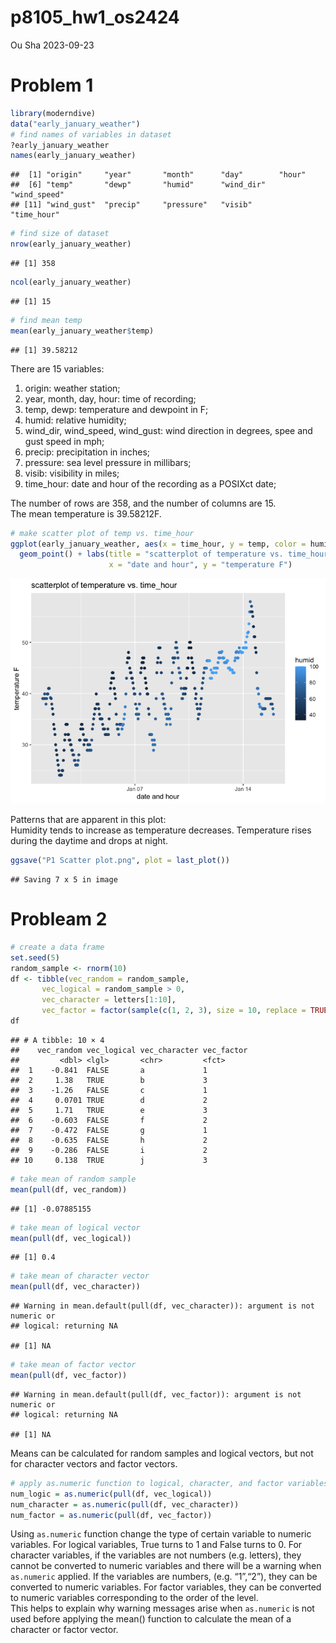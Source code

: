 p8105_hw1_os2424
================
Ou Sha
2023-09-23

# Problem 1

``` r
library(moderndive)
data("early_january_weather")
# find names of variables in dataset
?early_january_weather
names(early_january_weather)
```

    ##  [1] "origin"     "year"       "month"      "day"        "hour"      
    ##  [6] "temp"       "dewp"       "humid"      "wind_dir"   "wind_speed"
    ## [11] "wind_gust"  "precip"     "pressure"   "visib"      "time_hour"

``` r
# find size of dataset
nrow(early_january_weather)
```

    ## [1] 358

``` r
ncol(early_january_weather)
```

    ## [1] 15

``` r
# find mean temp
mean(early_january_weather$temp)
```

    ## [1] 39.58212

There are 15 variables:  
1. origin: weather station;  
2. year, month, day, hour: time of recording;  
3. temp, dewp: temperature and dewpoint in F;  
4. humid: relative humidity;  
5. wind_dir, wind_speed, wind_gust: wind direction in degrees, spee and
gust speed in mph;  
6. precip: precipitation in inches;  
7. pressure: sea level pressure in millibars;  
8. visib: visibility in miles;  
9. time_hour: date and hour of the recording as a POSIXct date;  

The number of rows are 358, and the number of columns are 15.  
The mean temperature is 39.58212F.

``` r
# make scatter plot of temp vs. time_hour
ggplot(early_january_weather, aes(x = time_hour, y = temp, color = humid)) +
  geom_point() + labs(title = "scatterplot of temperature vs. time_hour",
                      x = "date and hour", y = "temperature F")
```

![](p8105_hw1_os2424_files/figure-gfm/unnamed-chunk-2-1.png)<!-- -->

Patterns that are apparent in this plot:  
Humidity tends to increase as temperature decreases. Temperature rises
during the daytime and drops at night.

``` r
ggsave("P1 Scatter plot.png", plot = last_plot())
```

    ## Saving 7 x 5 in image

# Probleam 2

``` r
# create a data frame
set.seed(5)
random_sample <- rnorm(10)
df <- tibble(vec_random = random_sample, 
       vec_logical = random_sample > 0,
       vec_character = letters[1:10],
       vec_factor = factor(sample(c(1, 2, 3), size = 10, replace = TRUE)))
df
```

    ## # A tibble: 10 × 4
    ##    vec_random vec_logical vec_character vec_factor
    ##         <dbl> <lgl>       <chr>         <fct>     
    ##  1    -0.841  FALSE       a             1         
    ##  2     1.38   TRUE        b             3         
    ##  3    -1.26   FALSE       c             1         
    ##  4     0.0701 TRUE        d             2         
    ##  5     1.71   TRUE        e             3         
    ##  6    -0.603  FALSE       f             2         
    ##  7    -0.472  FALSE       g             1         
    ##  8    -0.635  FALSE       h             2         
    ##  9    -0.286  FALSE       i             2         
    ## 10     0.138  TRUE        j             3

``` r
# take mean of random sample
mean(pull(df, vec_random))
```

    ## [1] -0.07885155

``` r
# take mean of logical vector
mean(pull(df, vec_logical))
```

    ## [1] 0.4

``` r
# take mean of character vector
mean(pull(df, vec_character))
```

    ## Warning in mean.default(pull(df, vec_character)): argument is not numeric or
    ## logical: returning NA

    ## [1] NA

``` r
# take mean of factor vector
mean(pull(df, vec_factor))
```

    ## Warning in mean.default(pull(df, vec_factor)): argument is not numeric or
    ## logical: returning NA

    ## [1] NA

Means can be calculated for random samples and logical vectors, but not
for character vectors and factor vectors.

``` r
# apply as.numeric function to logical, character, and factor variables
num_logic = as.numeric(pull(df, vec_logical))
num_character = as.numeric(pull(df, vec_character))
num_factor = as.numeric(pull(df, vec_factor))
```

Using `as.numeric` function change the type of certain variable to
numeric variables. For logical variables, True turns to 1 and False
turns to 0. For character variables, if the variables are not numbers
(e.g. letters), they cannot be converted to numeric variables and there
will be a warning when `as.numeric` applied. If the variables are
numbers, (e.g. “1”,“2”), they can be converted to numeric variables. For
factor variables, they can be converted to numeric variables
corresponding to the order of the level.  
This helps to explain why warning messages arise when `as.numeric` is
not used before applying the mean() function to calculate the mean of a
character or factor vector.
